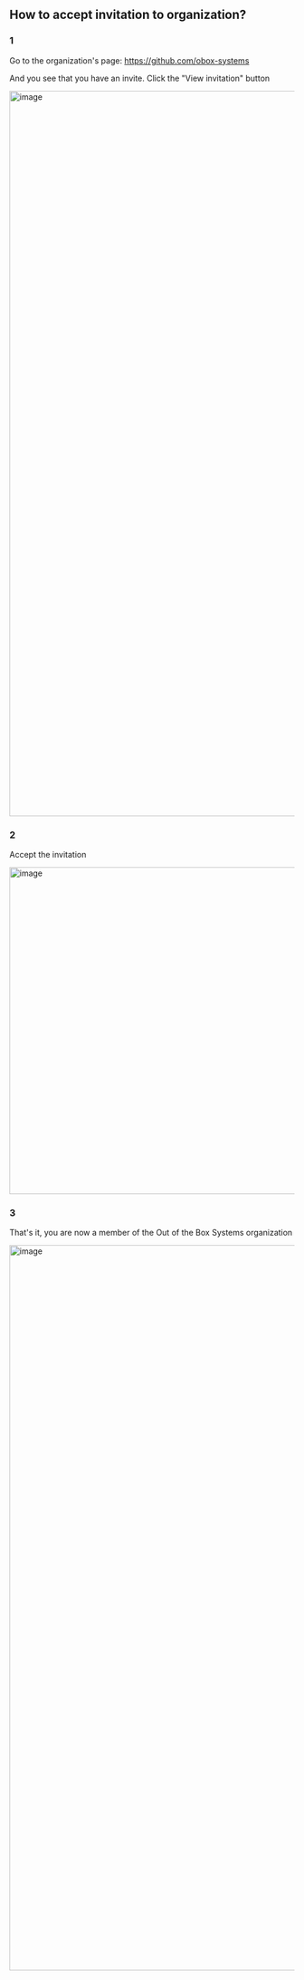 ## How to accept invitation to organization?

### 1

Go to the organization's page: https://github.com/obox-systems

And you see that you have an invite. Click the "View invitation" button

<img width="1280" alt="image" src="https://github.com/user-attachments/assets/4eed1ce6-c4ef-4b38-abf9-fcc4d147e4b8">

### 2

Accept the invitation

<img width="577" alt="image" src="https://github.com/user-attachments/assets/b7aff2a5-0525-450c-b13c-6f5fdcaba49b">

### 3

That's it, you are now a member of the Out of the Box Systems organization

<img width="1280" alt="image" src="https://github.com/user-attachments/assets/c43ed943-048a-4094-90e4-a07ce923fdd9">
